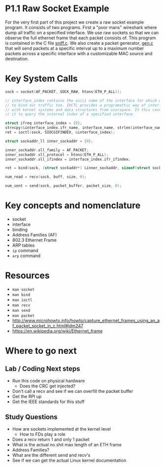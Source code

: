 # P1.1 Raw Socket Example

For the very first part of this project we create a raw socket example program. It consists of two programs. First a "poor mans" wireshark where dump all traffic on a specified interface. We use raw sockets so that we can observe the full ethernet frame that each packet consists of. This program is contained in the C file [sniff.c](./sniff.c). We also create a packet generator, [gen.c](./gen.c) that will send packets at a specific interval up to a maximum number packets across a specific interface with a customizable MAC source and destination.

# Key System Calls

```C
sock = socket(AF_PACKET, SOCK_RAW, htons(ETH_P_ALL));
```

```C
// interface_index contains the ascii name of the interface for which we want
// to bind our traffic too. IOCTL provides a programattic way of interfacing
// with kernel systems and data structures from userspace. In this case we use
// it to query the internal index of a specified interface.

struct ifreq interface_index = {0};
strncpy(&interface_index.ifr_name, interface_name, strlen(interface_name));
ret = ioctl(sock, SIOCGIFINDEX, &interface_index);
```

```C
struct sockaddr_ll inner_sockaddr = {0};

inner_sockaddr.sll_family = AF_PACKET;
inner_sockaddr.sll_protocol = htons(ETH_P_ALL);
inner_sockaddr.sll_ifindex = interface_index.ifr_ifindex;

ret = bind(sock, (struct sockaddr*) &inner_sockaddr, sizeof(struct sockaddr_ll));
```

```C
num_read = recv(sock, buff, size, 0);
```

```C
num_sent = send(sock, packet_buffer, packet_size, 0);
```

# Key concepts and nomenclature

* socket
* interface
* binding
* Address Families (AF)
* 802.3 Ethernet Frame
* ARP tables
* `ip` command
* `arp` command

# Resources
* `man socket`
* `man bind`
* `man ioctl`
* `man recv`
* `man send`
* `man packet`
* http://www.microhowto.info/howto/capture_ethernet_frames_using_an_af_packet_socket_in_c.html#idm247
* https://en.wikipedia.org/wiki/Ethernet_frame

# Where to go next

## Lab / Coding Next steps
* Run this code on physical hardware
    * Does the CRC get injected?
* Don't call a recv and see if we can overfill the packet buffer
* Get the RPI up
* Get the IEEE standards for this stuff

## Study Questions

* How are sockets implemented at the kernel level
    * How to FDs play a role
* Does a recv return 1 and only 1 packet
* What is the actual no shit max length of an ETH frame
* Address Families?
* What are the different send and recv's
* See if we can get the actual Linux kernel documentation